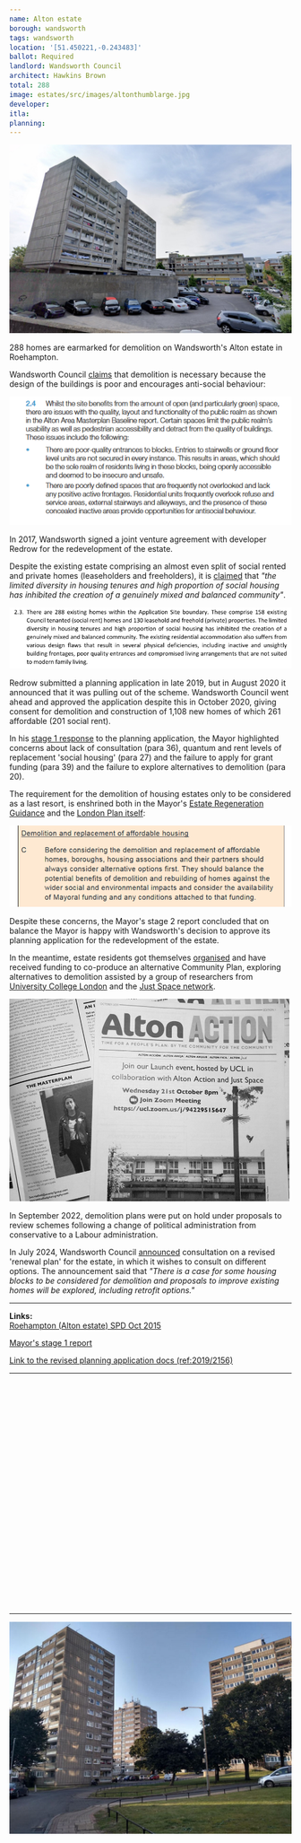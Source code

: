```yaml
---
name: Alton estate
borough: wandsworth
tags: wandsworth
location: '[51.450221,-0.243483]'
ballot: Required
landlord: Wandsworth Council
architect: Hawkins Brown
total: 288
image: estates/src/images/altonthumblarge.jpg
developer:
itla:
planning:
---
```

![Alton estate image](src/images/altonthumblarge.jpg)

288 homes are earmarked for demolition on Wandsworth's Alton estate in Roehampton.

Wandsworth Council [claims](https://www.wandsworth.gov.uk/media/1627/roehampton_adopted_spd_oct_2015.pdf) that demolition is necessary because the design of the buildings is poor and encourages anti-social behaviour:

![Alton estate image](src/images/altospd.png)

In 2017, Wandsworth signed a joint venture agreement with developer Redrow for the redevelopment of the estate.

Despite the existing estate comprising an almost even split of social rented and private homes (leaseholders and freeholders), it is [claimed](https://planning2.wandsworth.gov.uk/iam/IAMCache/5300271/5300271.pdf) that *"the limited diversity in housing tenures and high proportion of social housing has inhibited the creation of a genuinely mixed and balanced community"*.

![Alton estate image](src/images/socialmix.png)

Redrow submitted a planning application in late 2019, but in August 2020 it announced that it was pulling out of the scheme. Wandsworth Council went ahead and approved the application despite this in October 2020, giving consent for demolition and construction of 1,108 new homes of which 261 affordable (201 social rent). 

In his [stage 1 response](https://www.london.gov.uk/sites/default/files/public%3A//public%3A//PAWS/media_id_471293///alton_estate_report.pdf) to the planning application, the Mayor highlighted concerns about lack of consultation (para 36), quantum and rent levels of replacement 'social housing' (para 27) and the failure to apply for grant funding (para 39) and the failure to explore alternatives to demolition (para 20).

The requirement for the demolition of housing estates only to be considered as a last resort, is enshrined both in the Mayor's [Estate Regeneration Guidance](https://www.london.gov.uk/sites/default/files/better-homes-for-local-people-the-mayors-good-practice-guide-to-estate-regeneration.pdf) and the [London Plan itself](https://www.london.gov.uk/sites/default/files/intend_to_publish_-_clean.pdf):

![Alton estate image](src/images/londplanh8.png)

Despite these concerns, the Mayor's stage 2 report concluded that on balance the Mayor is happy with Wandsworth's decision to approve its planning application for the redevelopment of the estate.

In the meantime, estate residents got themselves [organised](https://twitter.com/AltonAction/status/1322956962439507971) and have received funding to co-produce an alternative Community Plan, exploring alternatives to demolition assisted by a group of researchers from [University College London](www.ucl.ac.uk) and the [Just Space network](www.justspace.org.uk).

![Alton estate image](src/images/altonaction.png)

In September 2022, demolition plans were put on hold under proposals to review schemes following a change of political administration from conservative to a Labour administration.

In July 2024, Wandsworth Council [announced](https://www.wandsworth.gov.uk/news/news-july-2024/alton-renewal-gets-underway-with-new-council-investment-across-the-estate/) consultation on a revised 'renewal plan' for the estate, in which it wishes to consult on different options. The announcement said that _"There is a case for some housing blocks to be considered for demolition and proposals to improve existing homes will be explored, including retrofit options."_

---

**Links:**   
[Roehampton (Alton estate) SPD Oct 2015](https://www.wandsworth.gov.uk/media/1627/roehampton_adopted_spd_oct_2015.pdf)

[Mayor's stage 1 report](https://www.london.gov.uk/what-we-do/planning/planning-applications-and-decisions/planning-application-search/alton-estate)

[Link to the revised planning application docs (ref:2019/2156)](https://planning1.wandsworth.gov.uk/Northgate/PlanningExplorer/Generic/StdDetails.aspx?PT=Planning%20Applications%20On-Line&TYPE=PL/PlanningPK.xml&PARAM0=977340&XSLT=/Northgate/PlanningExplorer/SiteFiles/Skins/Wandsworth/xslt/PL/PLDetails.xslt&FT=Planning%20Application%20Details&PUBLIC=Y&XMLSIDE=/Northgate/PlanningExplorer/SiteFiles/Skins/Wandsworth/Menus/PL.xml&DAURI=PLANNING)

---

<!------------THE CODE BELOW RENDERS THE MAP - DO NOT EDIT! ---------------------------->

<div id="map" style="width: 100%; height: 400px;"></div>

<script>
  var map = L.map('map').setView({{ location }}, 13);
  L.tileLayer('https://tile.openstreetmap.org/{z}/{x}/{y}.png', {
  maxZoom: 19,
attribution: '&copy; <a href="http://www.openstreetmap.org/copyright">OpenStreetMap</a>'
}).addTo(map);
var circle = L.circle({{ location }}, {
    color: 'red',
    fillColor: '#f03',
    fillOpacity: 0.5,
    radius: 500
}).addTo(map);
</script>

---

![Alton estate image](src/images/alton2.jpg)

